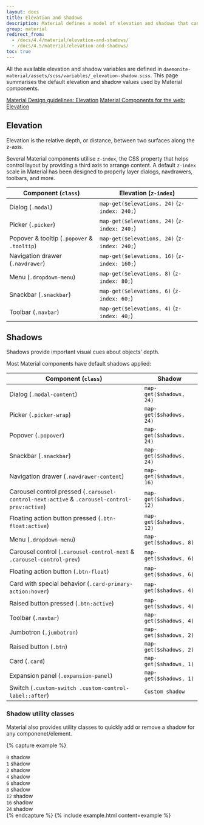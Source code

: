 ```yaml
---
layout: docs
title: Elevation and shadows
description: Material defines a model of elevation and shadows that can be applied consistently across apps.
group: material
redirect_from:
  - /docs/4.4/material/elevation-and-shadows/
  - /docs/4.5/material/elevation-and-shadows/
toc: true
---
```


All the available elevation and shadow variables are defined in `daemonite-material/assets/scss/variables/_elevation-shadow.scss`. This page summarises the default elevation and shadow values used by Material components.

<div class="list-group mt-lg-5">
    <a href="https://material.io/design/environment/elevation.html#elevation-in-material-design" rel="external nofollow noopener" target="_blank" class="list-group-item list-group-item-action d-flex font-weight-bold">
      <span class="list-group-item-icon lgi-icon-md"></span>
      Material Design guidelines: Elevation</a>
    <a href="https://material-components.github.io/material-components-web-catalog/#/component/elevation" rel="external nofollow noopener" target="_blank" class="list-group-item list-group-item-action d-flex font-weight-bold">
      <span class="list-group-item-icon lgi-icon-mdc"></span>
      Material Components for the web: Elevation</a>
</div>

## Elevation

Elevation is the relative depth, or distance, between two surfaces along the z-axis.

Several Material components utilise `z-index`, the CSS property that helps control layout by providing a third axis to arrange content. A default `z-index` scale in Material has been designed to properly layer dialogs, navdrawers, toolbars, and more.

<div class="table-responsive mb-3">
  <table class="table table-bordered table-striped mb-0">
    <thead>
      <tr>
        <th>Component (<code>class</code>)</th>
        <th>Elevation (<code>z-index</code>)</th>
      </tr>
    </thead>
    <tbody>
      <tr>
        <td>Dialog (<code>.modal</code>)</td>
        <td><code class="text-nowrap">map-get($elevations, 24)</code> (<code>z-index: 240;</code>)</td>
      </tr>
      <tr>
        <td>Picker (<code>.picker</code>)</td>
        <td><code class="text-nowrap">map-get($elevations, 24)</code> (<code>z-index: 240;</code>)</td>
      </tr>
      <tr>
        <td>Popover &amp; tooltip (<code>.popover</code> &amp; <code>.tooltip</code>)</td>
        <td><code class="text-nowrap">map-get($elevations, 24)</code> (<code>z-index: 240;</code>)</td>
      </tr>
      <tr>
        <td>Navigation drawer (<code>.navdrawer</code>)</td>
        <td><code class="text-nowrap">map-get($elevations, 16)</code> (<code>z-index: 160;</code>)</td>
      </tr>
      <tr>
        <td>Menu (<code>.dropdown-menu</code>)</td>
        <td><code class="text-nowrap">map-get($elevations, 8)</code> (<code>z-index: 80;</code>)</td>
      </tr>
      <tr>
        <td>Snackbar (<code>.snackbar</code>)</td>
        <td><code class="text-nowrap">map-get($elevations, 6)</code> (<code>z-index: 60;</code>)</td>
      </tr>
      <tr>
        <td>Toolbar (<code>.navbar</code>)</td>
        <td><code class="text-nowrap">map-get($elevations, 4)</code> (<code>z-index: 40;</code>)</td>
      </tr>
    </tbody>
  </table>
</div>

## Shadows

Shadows provide important visual cues about objects’ depth.

Most Material components have default shadows applied:

<div class="table-responsive mb-3">
  <table class="table table-bordered table-striped mb-0">
    <thead>
      <tr>
        <th>Component (<code>class</code>)</th>
        <th>Shadow</th>
      </tr>
    </thead>
    <tbody>
      <tr>
        <td>Dialog (<code>.modal-content</code>)</td>
        <td><code class="text-nowrap">map-get($shadows, 24)</code></td>
      </tr>
      <tr>
        <td>Picker (<code>.picker-wrap</code>)</td>
        <td><code class="text-nowrap">map-get($shadows, 24)</code></td>
      </tr>
      <tr>
        <td>Popover (<code>.popover</code>)</td>
        <td><code class="text-nowrap">map-get($shadows, 24)</code></td>
      </tr>
      <tr>
        <td>Snackbar (<code>.snackbar</code>)</td>
        <td><code class="text-nowrap">map-get($shadows, 24)</code></td>
      </tr>
      <tr>
        <td>Navigation drawer (<code>.navdrawer-content</code>)</td>
        <td><code class="text-nowrap">map-get($shadows, 16)</code></td>
      </tr>
      <tr>
        <td>Carousel control pressed (<code>.carousel-control-next:active</code> &amp; <code>.carousel-control-prev:active</code>)</td>
        <td><code class="text-nowrap">map-get($shadows, 12)</code></td>
      </tr>
      <tr>
        <td>Floating action button pressed (<code>.btn-float:active</code>)</td>
        <td><code class="text-nowrap">map-get($shadows, 12)</code></td>
      </tr>
      <tr>
        <td>Menu (<code>.dropdown-menu</code>)</td>
        <td><code class="text-nowrap">map-get($shadows, 8)</code></td>
      </tr>
      <tr>
        <td>Carousel control (<code>.carousel-control-next</code> &amp; <code>.carousel-control-prev</code>)</td>
        <td><code class="text-nowrap">map-get($shadows, 6)</code></td>
      </tr>
      <tr>
        <td>Floating action button (<code>.btn-float</code>)</td>
        <td><code class="text-nowrap">map-get($shadows, 6)</code></td>
      </tr>
      <tr>
        <td>Card with special behavior (<code>.card-primary-action:hover</code>)</td>
        <td><code class="text-nowrap">map-get($shadows, 4)</code></td>
      </tr>
      <tr>
        <td>Raised button pressed (<code>.btn:active</code>)</td>
        <td><code class="text-nowrap">map-get($shadows, 4)</code></td>
      </tr>
      <tr>
        <td>Toolbar (<code>.navbar</code>)</td>
        <td><code class="text-nowrap">map-get($shadows, 4)</code></td>
      </tr>
      <tr>
        <td>Jumbotron (<code>.jumbotron</code>)</td>
        <td><code class="text-nowrap">map-get($shadows, 2)</code></td>
      </tr>
      <tr>
        <td>Raised button (<code>.btn</code>)</td>
        <td><code class="text-nowrap">map-get($shadows, 2)</code></td>
      </tr>
      <tr>
        <td>Card (<code>.card</code>)</td>
        <td><code class="text-nowrap">map-get($shadows, 1)</code></td>
      </tr>
      <tr>
        <td>Expansion panel (<code>.expansion-panel</code>)</td>
        <td><code class="text-nowrap">map-get($shadows, 1)</code></td>
      </tr>
      <tr>
        <td>Switch (<code>.custom-switch .custom-control-label::after</code>)</td>
        <td><code>Custom shadow</code></td>
      </tr>
    </tbody>
  </table>
</div>

### Shadow utility classes

Material also provides utility classes to quickly add or remove a shadow for any componenet/element.

{% capture example %}
<div class="bg-light mb-3 p-3 rounded shadow-none"><code>0</code> shadow</div>
<div class="bg-white mb-3 p-3 rounded shadow-1"><code>1</code> shadow</div>
<div class="bg-white mb-3 p-3 rounded shadow-2"><code>2</code> shadow</div>
<div class="bg-white mb-3 p-3 rounded shadow-4"><code>4</code> shadow</div>
<div class="bg-white mb-3 p-3 rounded shadow-6"><code>6</code> shadow</div>
<div class="bg-white mb-3 p-3 rounded shadow-8"><code>8</code> shadow</div>
<div class="bg-white mb-3 p-3 rounded shadow-12"><code>12</code> shadow</div>
<div class="bg-white mb-3 p-3 rounded shadow-16"><code>16</code> shadow</div>
<div class="bg-white p-3 rounded shadow-24"><code>24</code> shadow</div>
{% endcapture %}
{% include example.html content=example %}
